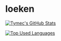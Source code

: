 # loeken

<!--
title_color=f0eff4&text_color=ff007f&icon_color=f0eff4&bg_color=0d1117
-->
[![Tymec's GitHub Stats](https://github-readme-stats.vercel.app/api?username=loeken&show_icons=true&theme=default&count_private=true&hide_border=true&bg_color=0d1117)](https://github.com/loeken)

[![Top Used Languages](https://github-readme-stats.vercel.app/api/top-langs/?username=loeken&theme=default&layout=default&card_width=445&hide_border=true&bg_color=0d1117&lang_count=10)](https://github.com/loeken)
